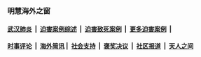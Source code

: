 
### 明慧海外之窗

####  [武汉肺炎](indexes/365.md?t=01161300) &nbsp;|&nbsp;  [迫害案例综述](indexes/328.md?t=01161300) &nbsp;|&nbsp; [迫害致死案例](indexes/277.md?t=01161300)  &nbsp;|&nbsp; [更多迫害案例](indexes/81.md?t=01161300)  &nbsp;|&nbsp; 
####  [时事评论](indexes/251.md?t=01161300) &nbsp;|&nbsp; [海外简讯](indexes/245.md?t=01161300)&nbsp;|&nbsp;  [社会支持](indexes/140.md?t=01161300) &nbsp;|&nbsp; [褒奖决议](indexes/282.md?t=01161300) &nbsp;|&nbsp; [社区报道](indexes/91.md?t=01161300)  &nbsp;|&nbsp; [天人之间](indexes/78.md?t=01161300) 


